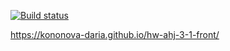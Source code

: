 [![Build status](https://ci.appveyor.com/api/projects/status/gqhrntbh37m3rm4h?svg=true)](https://ci.appveyor.com/project/kononova-daria/hw-ahj-3-1-front)

https://kononova-daria.github.io/hw-ahj-3-1-front/
